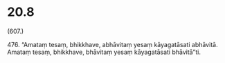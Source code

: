 

# 20.8


(607.)

476\. “Amataṃ tesaṃ, bhikkhave, abhāvitaṃ yesaṃ kāyagatāsati abhāvitā. Amataṃ tesaṃ, bhikkhave, bhāvitaṃ yesaṃ kāyagatāsati bhāvitā”ti.



